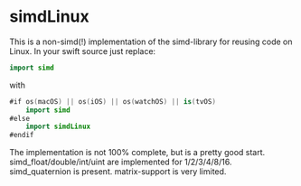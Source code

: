# simdLinux

This is a non-simd(!) implementation of the simd-library for reusing code on Linux.
In your swift source just replace:

```swift
import simd
```

with

```swift
#if os(macOS) || os(iOS) || os(watchOS) || is(tvOS)
    import simd
#else
    import simdLinux
#endif
```

The implementation is not 100% complete, but is a pretty good start.
simd_float/double/int/uint are implemented for 1/2/3/4/8/16.
simd_quaternion is present.
matrix-support is very limited.

